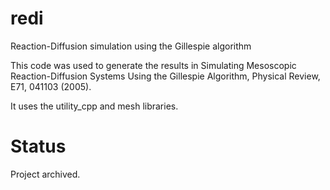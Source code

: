 # redi
Reaction-Diffusion simulation using the Gillespie algorithm

This code was used to generate the results in
Simulating Mesoscopic Reaction-Diffusion Systems Using the Gillespie Algorithm,
Physical Review, E71, 041103 (2005).

It uses the utility_cpp and mesh libraries.

# Status
Project archived.
